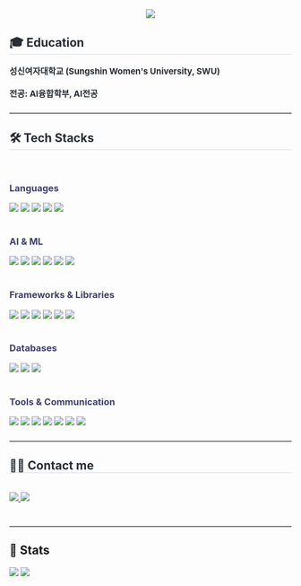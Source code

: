 <div align= "center">
    <img src="https://capsule-render.vercel.app/api?type=waving&color=403F6F&height=240&text=JIWOO's%20GITHUB&animation=fadeIn&fontColor=ffffff&fontSize=50" />
    </div>
    <div style="text-align: left;"> 
  <h2 style="border-bottom: 1px solid #d8dee4; color: #282d33;"> 🎓 Education </h2>  
  <div style="font-weight: 700; font-size: 15px; text-align: left; color: #282d33;">
    성신여자대학교 (Sungshin Women's University, SWU)<br /><br />
    전공: AI융합학부, AI전공
  </div> 
</div>

<!-- ↓ 여기서 구분선 추가 ↓ -->
<hr style="border: none; border-top: 1px solid #d8dee4; margin: 24px 0;" />

<div style="text-align: left;">
  <h2 style="border-bottom: 1px solid #d8dee4; color: #282d33;"> 🛠️ Tech Stacks </h2><br>
  <!-- 💻 Languages -->
  <h3 style="color: #403F6F;">Languages</h3>
  <img src="https://img.shields.io/badge/Python-3776AB?style=for-the-badge&logo=Python&logoColor=white"/>
  <img src="https://img.shields.io/badge/JavaScript-F7DF1E?style=for-the-badge&logo=JavaScript&logoColor=white"/>
  <img src="https://img.shields.io/badge/Java-007396?style=for-the-badge&logo=Java&logoColor=white"/>
  <img src="https://img.shields.io/badge/C++-00599C?style=for-the-badge&logo=C%2B%2B&logoColor=white"/>
  <img src="https://img.shields.io/badge/HTML5-E34F26?style=for-the-badge&logo=HTML5&logoColor=white"/>
  <br/><br/>
  
  <!-- 🤖 AI & Machine Learning -->
  <h3 style="color: #403F6F;">AI & ML</h3>
  <img src="https://img.shields.io/badge/PyTorch-EE4C2C?style=for-the-badge&logo=PyTorch&logoColor=white"/>
  <img src="https://img.shields.io/badge/TensorFlow-FF6F00?style=for-the-badge&logo=TensorFlow&logoColor=white"/>
  <img src="https://img.shields.io/badge/scikit--learn-F7931E?style=for-the-badge&logo=scikit-learn&logoColor=white"/>
  <img src="https://img.shields.io/badge/OpenCV-5C3EE8?style=for-the-badge&logo=OpenCV&logoColor=white"/>
  <img src="https://img.shields.io/badge/HuggingFace-FFD21F?style=for-the-badge&logo=huggingface&logoColor=white"/>
  <img src="https://img.shields.io/badge/WandB-FFBE00?style=for-the-badge&logo=Weights%20%26%20Biases&logoColor=white"/>
  <br/><br/>

  <!-- 🧰 Frameworks & Libraries -->
  <h3 style="color: #403F6F;">Frameworks & Libraries</h3>
  <img src="https://img.shields.io/badge/FastAPI-009688?style=for-the-badge&logo=FastAPI&logoColor=white"/>
  <img src="https://img.shields.io/badge/Django-092E20?style=for-the-badge&logo=Django&logoColor=white"/>
  <img src="https://img.shields.io/badge/React-61DAFB?style=for-the-badge&logo=React&logoColor=black"/>
  <img src="https://img.shields.io/badge/ReactNative-61DAFB?style=for-the-badge&logo=React&logoColor=black"/>
  <img src="https://img.shields.io/badge/Vue.js-4FC08D?style=for-the-badge&logo=Vue.js&logoColor=white"/>
  <img src="https://img.shields.io/badge/Expo-000020?style=for-the-badge&logo=Expo&logoColor=white"/>
  <br/><br/>

  <!-- 🗄️ Databases -->
  <h3 style="color: #403F6F;">Databases</h3>
    <img src="https://img.shields.io/badge/PostgreSQL-316192?style=for-the-badge&logo=PostgreSQL&logoColor=white"/>
  <img src="https://img.shields.io/badge/Supabase-3ECF8E?style=for-the-badge&logo=Supabase&logoColor=white"/>
  <img src="https://img.shields.io/badge/MySQL-4479A1?style=for-the-badge&logo=MySQL&logoColor=white"/>
  <br/><br/>

  <!-- 🧑‍💼 Tools & Communication -->
  <h3 style="color: #403F6F;">Tools & Communication</h3>
<img src="https://img.shields.io/badge/Git-F05032?style=for-the-badge&logo=Git&logoColor=white"/>
<img src="https://img.shields.io/badge/GitHub-181717?style=for-the-badge&logo=GitHub&logoColor=white"/>
<img src="https://img.shields.io/badge/Docker-2496ED?style=for-the-badge&logo=Docker&logoColor=white"/>
<img src="https://img.shields.io/badge/Jira-0052CC?style=for-the-badge&logo=Jira&logoColor=white"/>
<img src="https://img.shields.io/badge/Slack-4A154B?style=for-the-badge&logo=Slack&logoColor=white"/>
<img src="https://img.shields.io/badge/Notion-000000?style=for-the-badge&logo=Notion&logoColor=white"/>
<img src="https://img.shields.io/badge/Figma-F24E1E?style=for-the-badge&logo=Figma&logoColor=white"/>

<hr style="border: none; border-top: 1px solid #d8dee4; margin: 24px 0;" />

</div>
    <div style="text-align: left;">
    <h2 style="border-bottom: 1px solid #d8dee4; color: #282d33;"> 🧑‍💻 Contact me </h2> <br> 
    <div style="text-align: left;"> <a href=mailto:jangjang0022@gmail.com> <img src="https://img.shields.io/badge/Gmail-EA4335?style=for-the-badge&logo=Gmail&logoColor=white&link=mailto:jangjang0022@gmail.com"> </a>
         <a href=https://rocky-passive-c54.notion.site/4e64f4fa18dc46ec8b9e1fcc29278f19?source=copy_link> <img src="https://img.shields.io/badge/Notion-000000?style=for-the-badge&logo=Notion&logoColor=white&link=https://rocky-passive-c54.notion.site/4e64f4fa18dc46ec8b9e1fcc29278f19?source=copy_link"> </a>
          </div>  <br> 
    <div style="text-align: left;">  </div> 
    </div>
    <hr style="border: none; border-top: 1px solid #d8dee4; margin: 24px 0;" />

<div align="left">
  <h2>🏅 Stats</h2>
  <div align="left">
    <!-- 활동 통계 -->
    <img src="https://github-readme-stats-murex-five-76.vercel.app/api?username=zangzoo&show_icons=true&count_private=true&hide_rank=true&bg_color=60,ffffff,ffffff&title_color=000000&text_color=000000" />
    <!-- 언어 비율 -->
    <img src="https://github-readme-stats-murex-five-76.vercel.app/api/top-langs/?username=zangzoo&layout=compact&bg_color=60,ffffff,ffffff&title_color=000000&text_color=000000" />
  </div>
</div>

